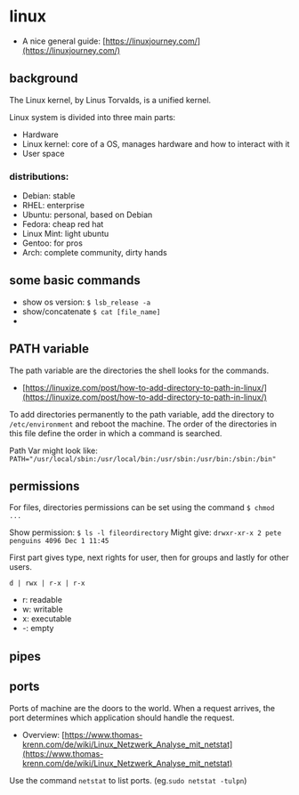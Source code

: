 # linux

- A nice general guide: [https://linuxjourney.com/](https://linuxjourney.com/)


## background

The Linux kernel, by Linus Torvalds, is a unified kernel.

Linux system is divided into three main parts:
- Hardware
- Linux kernel: core of a OS, manages hardware and how to interact with it
- User space

### distributions:
- Debian: stable
- RHEL: enterprise
- Ubuntu: personal, based on Debian
- Fedora: cheap red hat
- Linux Mint: light ubuntu
- Gentoo: for pros
- Arch: complete community, dirty hands

## some basic commands

- show os version: `$ lsb_release -a`
- show/concatenate `$ cat [file_name]`
-

## PATH variable
The path variable are the directories the shell looks for the commands.
- [https://linuxize.com/post/how-to-add-directory-to-path-in-linux/](https://linuxize.com/post/how-to-add-directory-to-path-in-linux/)

To add directories permanently to the path variable, add the directory to `/etc/environment` and reboot the machine. The order of the directories in this file define the order in which a command is searched.

Path Var might look like: `PATH="/usr/local/sbin:/usr/local/bin:/usr/sbin:/usr/bin:/sbin:/bin"`

## permissions

For files, directories permissions can be set using the command `$ chmod ...`

Show permission: `$ ls -l fileordirectory`
Might give: `drwxr-xr-x 2 pete penguins 4096 Dec 1 11:45`

First part gives type, next rights for user, then for groups and lastly for other users.

`d | rwx | r-x | r-x`
- r: readable
- w: writable
- x: executable
- -: empty


## pipes

## ports

Ports of machine are the doors to the world. When a request arrives, the port determines which application should handle the request.

- Overview: [https://www.thomas-krenn.com/de/wiki/Linux_Netzwerk_Analyse_mit_netstat](https://www.thomas-krenn.com/de/wiki/Linux_Netzwerk_Analyse_mit_netstat)

Use the command `netstat` to list ports. (eg.`sudo netstat -tulpn`)
